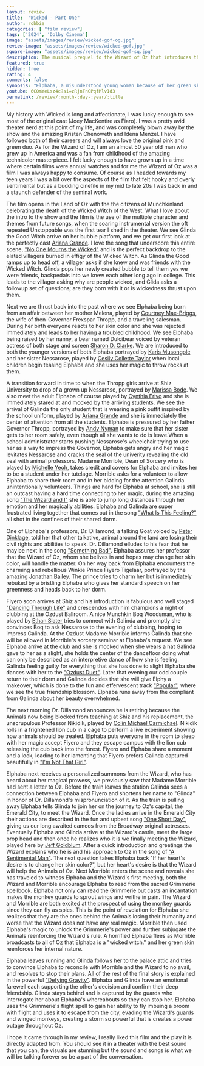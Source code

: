 ```yaml
---
layout: review
title:  "Wicked - Part One"
author: robbie
categories: [ "film review"]
tags: ['2024', 'Dolby Cinema']
image: "assets/images/review/wicked-gof-og.jpg"
review-image: "assets/images/review/wicked-gof.jpg"
square-image: "assets/images/review/wicked-gof-sq.jpg"
description: The musical prequel to the Wizard of Oz that introduces the most prominent witches and how Elphaba became the Wicked Witch.
featured: true
hidden: true
rating: 4
comments: false
synopsis: "Elphaba, a misunderstood young woman because of her green skin, and Glinda, a popular girl, become friends at Shiz University in the Land of Oz. After an encounter with the Wonderful Wizard of Oz, their friendship reaches a crossroads."  
youtube: 6COmYeLsz4c?si=zRjnFnCPqfMlvId3
permalink: /review/:month-:day-:year/:title
---
```

My history with Wicked is long and affectionate, I was lucky enough to see most of the original cast (Joey MacKentire as Fiaro).  I was a pretty avid theater nerd at this point of my life, and was completely blown away by the show and the amazing Kristen Chenoweth and Idena Menzel.  I have followed both of their careers and will always love the original pink and green duo. As for the Wizard of Oz, I am an almost 50 year old man who grew up in America and was a fan from childhood of the amazing technicolor masterpiece.  I felt lucky enough to have grown up in a time where certain films were annual watches and for me the Wizard of Oz was a film I was always happy to consume.  Of course as I headed towards my teen years I was a bit over the aspects of the film that felt hooky and overly sentimental but as a budding cinefile in my mid to late 20s I was back in and a staunch defender of the seminal work.


The film opens in the Land of Oz with the  the citizens of Munchkinland celebrating the death of the Wicked Witch of the West. What I love about the intro to the show and the film is the use of the multiple character and themes from future songs, when the soaring instrumental version the oft repeated Unstoppable was the first tear I shed in the theater. We see Glinda the Good Witch arrive on her bubble platform, and we get our first look at the perfectly cast [Ariana Grande](https://www.imdb.com/name/nm3812858/).  I love the song that underscore this entire scene, ["No One Mourns the Wicked"](https://open.spotify.com/track/0br9vcQnqeqp9PKCGsrxAF?si=b862c18fdca043e8) and is the perfect backdrop to the elated villagers burned in effigy of the Wicked Witch. As Glinda the Good ramps up to head off, a villager asks if she knew and was friends with the Wicked Witch. Glinda pops her newly created bubble to tell them yes we were friends, backpedals into we knew each other long ago in college. This leads to the villager asking why are people wicked, and Glida asks a followup set of questions; are they born with it or is wickedness thrust upon them.


Next we are thrust back into the past where we see Elphaba being born from an affair between her mother Melena, played by [Courtney Mae-Briggs](https://www.imdb.com/name/nm15302330/), the wife of then-Governor Frexspar Thropp, and a traveling salesman.  During her birth everyone reacts to her skin color and she was rejected immediately and leads to her having a troubled childhood.  We see Elphaba being raised by her nanny, a bear named Dulcibear voiced by veteran actress of both stage and screen [Sharon D. Clarke](https://www.imdb.com/name/nm0164995/).  We are introduced to both the younger versions of both Elphaba portrayed by [Karis Musongole](https://www.imdb.com/name/nm14710616/) and her sister Nessarose, played by [Cesily Collette Taylor](https://www.imdb.com/name/nm15956715/) when local children begin teasing Elphaba and she uses her magic to throw rocks at them.


A transition forward in time to when the Thropp girls arrive at Shiz University to drop of a grown up Nessarose, portrayed by [Marissa Bode](https://www.imdb.com/name/nm5987576/). We also meet the adult Elphaba of course played by [Cynthia Erivo](https://www.imdb.com/name/nm7248827/) and she is immediately stared at and mocked by the arriving students.  We see the arrival of Galinda the only student that is wearing a pink outfit inspired by the school uniform, played by [Ariana Grande](https://www.imdb.com/name/nm3812858/) and she is immediately the center of attention from all the students.  Elphaba is pressured by her father Governor Thropp, portrayed by [Andy Nyman](https://www.imdb.com/name/nm0638762/) to make sure that her sister gets to her room safely, even though all she wants to do is leave.When a school administrator starts pushing Nessarose's wheelchair trying to use her as a way to impress the Governor, Elphaba gets angry and her magic levitates Nessarose and cracks the seal of the univerity revealing the old seal with animal professors.  Madame Morrible, Dean of Sorcery who is played by [Michelle Yeoh](https://www.imdb.com/name/nm0000706/), takes credit and covers for Elphaba and invites her to be a student under her tutelage.  Morrible asks for a volunteer to allow Elphaba to share their room and in her bidding for the attention Galinda unintentionally volunteers.  Things are hard for Elphaba at school, she is still an outcast having a hard time connecting to her magic, during the amazing song ["The Wizard and I"](https://open.spotify.com/track/4mxj6SQ7BxfQ90CBTbxcwH?si=a93c3fc3ed244f2c) she is able to jump long distances through her emotion and her magically abilities. Elphaba and Galinda are super frustrated living together that comes out in the song ["What Is This Feeling?"](https://open.spotify.com/track/7eGuPhpdS8sBjPJNuAShUX?si=47efac65eb4a4cd2) all shot in the confines of their shared dorm.


One of Elphaba's professors, Dr. Dillamond, a talking Goat voiced by [Peter Dinklage](https://www.imdb.com/name/nm0227759/), told her that other talkative, animal  around the land are losing their civil rights and abilities to speak. Dr. Dillamond elludes to his fear that he may be next in the song ["Something Bad"](https://open.spotify.com/track/5E2ASK5znLzoizBy4njhM4?si=74563bff8ee0471a). Elphaba assures her professor that the Wizard of Oz, whom she belives in and hopes may change her skin color, will handle the matter. On her way back from Elphaba encounters the charming and rebellious Winkie Prince Fiyero Tigelaar, portrayed by the amazing [Jonathan Bailey](https://www.imdb.com/name/nm0047332/). The prince tries to charm her but is immediately rebuked by a bristling Elphaba who gives her standard speech on her greenness and heads back to her dorm.


Fiyero soon arrives at Shiz and his introduction is fabulous and well staged ["Dancing Through Life"](https://open.spotify.com/track/6qo8v2y2MHUSPLs7VBc6cG?si=8b9247bb19b141cd) and crescendos with him champions a night of clubbing at the Ozdust Ballroom. A nice Munchkin Boq Woodsman, who is played by [Ethan Slater](https://www.imdb.com/name/nm5724788/) tries to connect with Galinda and promptly she convinces Boq to ask Nessarose to the evening of clubbing, hoping to impress Galinda. At the Ozdust Madame Morrible informs Galinda that she will be allowed in Morrible's sorcery seminar at Elphaba's request. We see Elphaba arrive at the club and she is mocked when she wears a hat Galinda gave to her as a slight, she holds the center of the dancefloor doing what can only be described as an interpretive dance of how she is feeling. Galinda feeling guilty for everything that she has done to slight Elphaba she dances with her to the ["Ozdust Duet"](https://open.spotify.com/track/5oUggqlg7zOto1unBbj393?si=2a5361308ccc44e2).  Later that evening our odd couple return to their dorm and Galinda decides that she will give Elphy a makeover, which is done to the fun and effervescent track ["Popular"](https://open.spotify.com/track/3i8fIJNV0yuC4kXT3SkVBZ?si=93d972e6e1414df3), where we see the true friendship blossom.  Elphaba runs away from the compliant from Galinda about her beauty overwhelmed.


The next morning Dr. Dillamond announces he is retiring because the Animals now being blocked from teaching at Shiz and his replacement, the unscrupulous Professor Nikidik, played by [Colin Michael Carmichael](https://www.imdb.com/name/nm1731356/).  Nikidik rolls in a frightened lion cub in a cage to perform a live experiment showing how animals should be treated.   Elphaba puts everyone in the room to sleep with her magic accept Fiyero and they escape campus with the lion cub releasing the cub back into the forest. Fiyero and Elphaba share a moment and a look, leading to her lamenting that Fiyero prefers Galinda captured beautifully in ["I'm Not That Girl"](https://open.spotify.com/track/2tWioTW2rs0CXf1dTXlRrX?si=5281827c9dba4298).


Elphaba next receives a personalized summons from the Wizard, who has heard about her magical prowess, we previously saw that Madame Morrible had sent a letter to Oz. Before the train leaves the station Galinda sees a connection between Elphaba and Fiyero and shortens her name to "Glinda" in honor of Dr. Dillamond's mispronunciation of it.  As the train is pulling away Elphaba tells Glinda to join her on the journey to Oz's capital, the Emerald City, to meet the Wizard.  Once the ladies arrive in the Emerald City their actions are described in the fun and upbeat song ["One Short Day"](https://open.spotify.com/track/4jNerIJa2IOeL5gVDvMNLW?si=04c77485e8de4580), giving us our long awaited cameos from the Broadway original actresses. Eventually Elphaba and Glinda arrive at the Wizard's castle, meet the large prop head and then once he realizes who it is we finally meeting the Wizard, played here by [Jeff Goldblum](https://www.imdb.com/name/nm0000156/). After a quick introduction and greetings the Wizard explains who he is and his approach to Oz in the song of ["A Sentimental Man"](https://open.spotify.com/track/2Nox49biysRuKoIaDWMemm?si=1bcaf6371b554693).  The next question takes Elphaba back "If her heart's desire is to change her skin color?", but her heart's desire is that the Wizard will help the Animals of Oz. Next Morrible enters the scene and reveals she has traveled to witness Elphaba and the Wizard's first meeting, both the Wizard and Morrible encourage Elphaba to read from the sacred Grimmerie spellbook. Elphaba not only can read the Grimmerie but casts an incantation makes the monkey guards to sprout wings and writhe in pain.  The Wizard and Morrible are both excited at the prospect of using the monkey guards since they can fly as spies. This is the point of revelation for Elphaba she realizes that they are the ones behind the Animals losing their humanity and worse that the Wizard does not have any real magic.  Morrible then used Elphaba's magic to unlock the Grimmerie's power and further subjugate the Animals reenforcing the Wizard's rule. A horrified Elphaba flees as Morrible broadcasts to all of Oz that Elphaba is a "wicked witch." and her green skin reenforces her internal nature.


Elphaba leaves running and Glinda follows her to the palace attic and tries to convince Elphaba to reconcile with Morrible and the Wizard to no avail, and resolves to stop their plans. All of the rest of the final story is explained in the powerful ["Defying Gravity"](https://open.spotify.com/track/5QMrH5nszZZR3nefIj6Mar?si=f63ffaae5d16461d).  Elphaba and Glinda have an emotional farewell each supporting the other's decision and confirm their deep friendship. Glinda stays behind and is captured by the guards who interrogate her about Elphaba's whereabouts so they can stop her. Elphaba uses the Grimmerie's flight spell to gain her ability to fly imbuing a broom with flight and uses it to escape from the city, evading the Wizard's guards and winged monkeys, creating a storm so powerful that is creates a power outage throughout Oz.


I hope it came through in my review, I really liked this film and the play it is directly adapted from.  You should see it in a theater with the best sound that you can, the visuals are stunning but the sound and songs is what we will be talking forever so be a part of the conversation.
